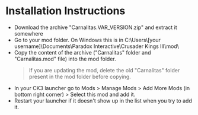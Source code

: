 
# Installation Instructions
- Download the archive "Carnalitas.VAR_VERSION.zip" and extract it somewhere
- Go to your mod folder. On Windows this is in C:\Users\\[your username]\Documents\Paradox Interactive\Crusader Kings III\mod\
- Copy the content of the archive ("Carnalitas" folder and "Carnalitas.mod" file) into the mod folder.
  > If you are updating the mod, delete the old "Carnalitas" folder present in the mod folder before copying.
- In your CK3 launcher go to Mods > Manage Mods > Add More Mods (in bottom right corner) > Select this mod and add it.
- Restart your launcher if it doesn't show up in the list when you try to add it.
